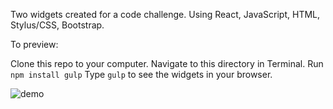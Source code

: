 Two widgets created for a code challenge. Using React, JavaScript, HTML, Stylus/CSS, Bootstrap.

To preview:

Clone this repo to your computer.
Navigate to this directory in Terminal.
Run `npm install gulp`
Type `gulp` to see the widgets in your browser.

![demo](http://g.recordit.co/iyD6otgrML.gif)
